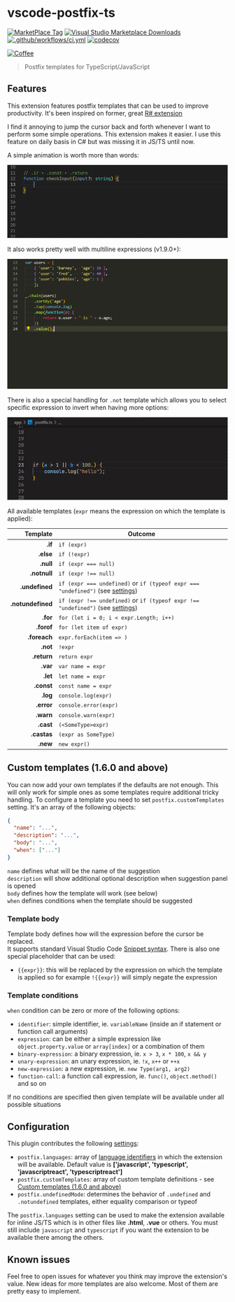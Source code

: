 # vscode-postfix-ts

[![MarketPlace Tag](https://vsmarketplacebadge.apphb.com/version-short/ipatalas.vscode-postfix-ts.svg)](https://marketplace.visualstudio.com/items?itemName=ipatalas.vscode-postfix-ts)
[![Visual Studio Marketplace Downloads](https://img.shields.io/visual-studio-marketplace/d/ipatalas.vscode-postfix-ts)](https://marketplace.visualstudio.com/items?itemName=ipatalas.vscode-postfix-ts)
[![.github/workflows/ci.yml](https://github.com/ipatalas/vscode-postfix-ts/actions/workflows/ci.yml/badge.svg)](https://github.com/ipatalas/vscode-postfix-ts/actions/workflows/ci.yml)
[![codecov](https://codecov.io/gh/ipatalas/vscode-postfix-ts/branch/master/graph/badge.svg)](https://codecov.io/gh/ipatalas/vscode-postfix-ts)

[![Coffee](https://img.shields.io/badge/Buy%20me%20a%20coffee-$4-orange?logo=buy-me-a-coffee&style=flat)](https://www.buymeacoffee.com/0t1sqOM)

> Postfix templates for TypeScript/JavaScript

## Features

This extension features postfix templates that can be used to improve productivity.
It's been inspired on former, great [R# extension](https://github.com/controlflow/resharper-postfix)

I find it annoying to jump the cursor back and forth whenever I want to perform some simple operations. This extension makes it easier. I use this feature on daily basis in C# but was missing it in JS/TS until now.

A simple animation is worth more than words:

![feature X](images/demo.gif)

It also works pretty well with multiline expressions (v1.9.0+):

![feature X](images/demo-multiline.gif)

There is also a special handling for `.not` template which allows you to select specific expression to invert when having more options:

![feature X](images/demo-not.gif)

All available templates (`expr` means the expression on which the template is applied):

| Template          | Outcome |
| -------:          | ------- |
| **.if**           | `if (expr)` |
| **.else**         | `if (!expr)` |
| **.null**         | `if (expr === null)` |
| **.notnull**      | `if (expr !== null)` |
| **.undefined**    | `if (expr === undefined)` or `if (typeof expr === "undefined")` (see [settings](#Configuration)) |
| **.notundefined** | `if (expr !== undefined)` or `if (typeof expr !== "undefined")` (see [settings](#Configuration))|
| **.for**          | `for (let i = 0; i < expr.Length; i++)` |
| **.forof**        | `for (let item of expr)` |
| **.foreach**      | `expr.forEach(item => )` |
| **.not**          | `!expr` |
| **.return**       | `return expr` |
| **.var**          | `var name = expr` |
| **.let**          | `let name = expr` |
| **.const**        | `const name = expr` |
| **.log**          | `console.log(expr)` |
| **.error**        | `console.error(expr)` |
| **.warn**         | `console.warn(expr)` |
| **.cast**         | `(<SomeType>expr)` |
| **.castas**       | `(expr as SomeType)` |
| **.new**          | `new expr()` |

## Custom templates (1.6.0 and above)

You can now add your own templates if the defaults are not enough. This will only work for simple ones as some templates require additional tricky handling.
To configure a template you need to set `postfix.customTemplates` setting. It's an array of the following objects:

```JSON
{
  "name": "...",
  "description": "...",
  "body": "...",
  "when": ["..."]
}
```

`name` defines what will be the name of the suggestion  
`description` will show additional optional description when suggestion panel is opened  
`body` defines how the template will work (see below)  
`when` defines conditions when the template should be suggested  

### Template body

Template body defines how will the expression before the cursor be replaced.  
It supports standard Visual Studio Code [Snippet syntax](https://code.visualstudio.com/docs/editor/userdefinedsnippets#_snippet-syntax).
There is also one special placeholder that can be used:

- `{{expr}}`: this will be replaced by the expression on which the template is applied so for example `!{{expr}}` will simply negate the expression  

### Template conditions

`when` condition can be zero or more of the following options:

- `identifier`: simple identifier, ie. `variableName` (inside an if statement or function call arguments)
- `expression`: can be either a simple expression like `object.property.value` or `array[index]` or a combination of them
- `binary-expression`: a binary expression, ie. `x > 3`, `x * 100`, `x && y`
- `unary-expression`: an unary expression, ie. `!x`, `x++` or `++x`
- `new-expression`: a new expression, ie. `new Type(arg1, arg2)`
- `function-call`: a function call expression, ie. `func()`, `object.method()` and so on

If no conditions are specified then given template will be available under all possible situations

## Configuration

This plugin contributes the following [settings](https://code.visualstudio.com/docs/customization/userandworkspace):

- `postfix.languages`: array of [language identifiers](https://code.visualstudio.com/docs/languages/identifiers) in which the extension will be available. Default value is  **['javascript', 'typescript', 'javascriptreact', 'typescriptreact']**
- `postfix.customTemplates`: array of custom template definitions - see [Custom templates (1.6.0 and above)](#custom-templates-160-and-above)
- `postfix.undefinedMode`: determines the behavior of `.undefined` and `.notundefined` templates, either equality comparison or typeof

The `postfix.languages` setting can be used to make the extension available for inline JS/TS which is in other files like **.html**, **.vue** or others. You must still include `javascript` and `typescript` if you want the extension to be available there among the others.

## Known issues

Feel free to open issues for whatever you think may improve the extension's value. New ideas for more templates are also welcome. Most of them are pretty easy to implement.

